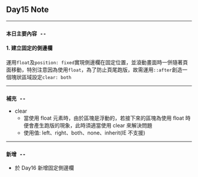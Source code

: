 ## **Day15 Note**

---

### `本日主要內容 --`

#### 1. 建立固定的側邊欄

運用`float`及`position: fixed`實現側邊欄在固定位置，並滾動畫面時一併隨著頁面移動，特別注意因為使用`float`，為了防止頁尾跑版，故需運用`::after`創造一個塊狀區域設定`clear: both`

---

### **`補充 --`**

- clear
  - 當使用 float 元素時，由於區塊是浮動的，若接下來的區塊為使用 float 時便會產生跑版的現象，此時須適當使用 clear 來解決問題
  - 使用值: left、right、both、none、inherit(IE 不支援)

---

### **`新增 --`**

- 於 Day16 新增固定側邊欄
